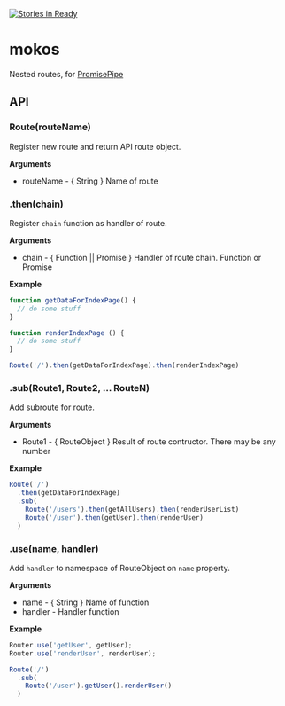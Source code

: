 [![Stories in Ready](https://badge.waffle.io/fun-stack/mokos.png?label=ready&title=Ready)](https://waffle.io/fun-stack/mokos)
# mokos
Nested routes, for [PromisePipe](https://github.com/edjafarov/PromisePipe)

## API

### Route(routeName)

Register new route and return API route object.

**Arguments**
* routeName - { String }  Name of route

### .then(chain)

Register `chain` function as handler of route.

**Arguments**
* chain - { Function || Promise } Handler of route chain. Function or Promise

**Example**
```javascript
function getDataForIndexPage() {
  // do some stuff
}

function renderIndexPage () {
  // do some stuff
}

Route('/').then(getDataForIndexPage).then(renderIndexPage)
```

### .sub(Route1, Route2, ... RouteN)

Add subroute for route.

**Arguments**
* Route1 - { RouteObject } Result of route contructor. There may be any number

**Example**
```javascript
Route('/')
  .then(getDataForIndexPage)
  .sub(
    Route('/users').then(getAllUsers).then(renderUserList)
    Route('/user').then(getUser).then(renderUser)
  )
```

### .use(name, handler)

Add `handler` to namespace of RouteObject on `name` property.

**Arguments**
* name - { String } Name of function
* handler - Handler function

**Example**
```javascript
Router.use('getUser', getUser);
Router.use('renderUser', renderUser);

Route('/')
  .sub(
    Route('/user').getUser().renderUser()
  )
```
